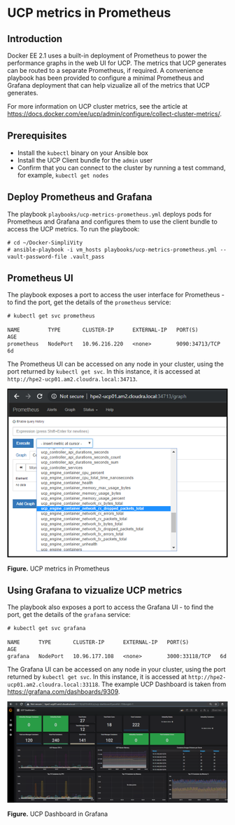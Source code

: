 # UCP metrics in Prometheus

## Introduction
Docker EE 2.1 uses a built-in deployment of Prometheus to power the performance graphs in the web UI for UCP. The metrics that UCP generates can be routed to a separate Prometheus, if required. A convenience playbook has been provided to configure a minimal Prometheus and Grafana deployment that can help vizualize all of the metrics that UCP generates.

For more information on UCP cluster metrics, see the article at https://docs.docker.com/ee/ucp/admin/configure/collect-cluster-metrics/.


## Prerequisites

-   Install the `kubectl` binary on your Ansible box
-   Install the UCP Client bundle for the `admin` user
-   Confirm that you can connect to the cluster by running a test command, for example, `kubectl get nodes`

## Deploy Prometheus and Grafana

The playbook `playbooks/ucp-metrics-prometheus.yml` deploys pods for Prometheus and Grafana and configures them 
to use the client bundle to access the UCP metrics. To run the playbook:

```
# cd ~/Docker-SimpliVity
# ansible-playbook -i vm_hosts playbooks/ucp-metrics-prometheus.yml --vault-password-file .vault_pass
```


## Prometheus UI

The playbook exposes a port to access the user interface for Prometheus - to find the port, get the details of the `prometheus` service:

```
# kubectl get svc prometheus

NAME         TYPE       CLUSTER-IP      EXTERNAL-IP   PORT(S)          AGE
prometheus   NodePort   10.96.216.220   <none>        9090:34713/TCP   6d
```

The Prometheus UI can be accessed on any node in your cluster, using the port returned by `kubectl get svc`. In this instance, it is accessed at `http://hpe2-ucp01.am2.cloudra.local:34713`.

![ "UCP metrics in Prometheus"][media-ucp-prometheus-png]

**Figure.** UCP metrics in Prometheus


## Using Grafana to vizualize UCP metrics

The playbook also exposes a port to access the Grafana UI - to find the port, get the details of the `grafana` service:

```
# kubectl get svc grafana

NAME      TYPE       CLUSTER-IP      EXTERNAL-IP   PORT(S)          AGE
grafana   NodePort   10.96.177.108   <none>        3000:33118/TCP   6d
```


The Grafana UI can be accessed on any node in your cluster, using the port returned by `kubectl get svc`. In this 
instance, it is accessed at `http://hpe2-ucp01.am2.cloudra.local:33118`. The example UCP Dashboard is taken from
https://grafana.com/dashboards/9309. 

![ "UCP Dashboard in Grafana"][media-ucp-grafana-png]

**Figure.** UCP Dashboard in Grafana

[media-ucp-prometheus-png]:<../media/ucp-prometheus.png> "Figure: UCP metrics in Prometheus"
[media-ucp-grafana-png]:<../media/ucp-grafana.png> "Figure: UCP Dashboard in Grafana"





